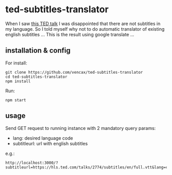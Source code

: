 # ted-subtitles-translator

When I saw [this TED talk](https://www.ted.com/talks/elon_musk_the_future_we_re_building_and_boring)
I was disappointed that there are not subtitles in my language.
So I told myself why not to do automatic translator of existing english subtitles ...
This is the result using google translate ...


## installation & config

For install:

```
git clone https://github.com/vencax/ted-subtitles-translator
cd ted-subtitles-translator
npm install
```

Run:

```
npm start
```

## usage

Send GET request to running instance with 2 mandatory query params:

- lang: desired language code
- subtitleurl: url with english subtitles

e.g.:
```
http://localhost:3000/?subtitleurl=https://hls.ted.com/talks/2774/subtitles/en/full.vtt&lang=cs
```
